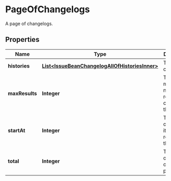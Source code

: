 

# PageOfChangelogs

A page of changelogs.

## Properties

| Name | Type | Description | Notes |
|------------ | ------------- | ------------- | -------------|
|**histories** | [**List&lt;IssueBeanChangelogAllOfHistoriesInner&gt;**](IssueBeanChangelogAllOfHistoriesInner.md) | The list of changelogs. |  [optional] [readonly] |
|**maxResults** | **Integer** | The maximum number of results that could be on the page. |  [optional] [readonly] |
|**startAt** | **Integer** | The index of the first item returned on the page. |  [optional] [readonly] |
|**total** | **Integer** | The number of results on the page. |  [optional] [readonly] |



